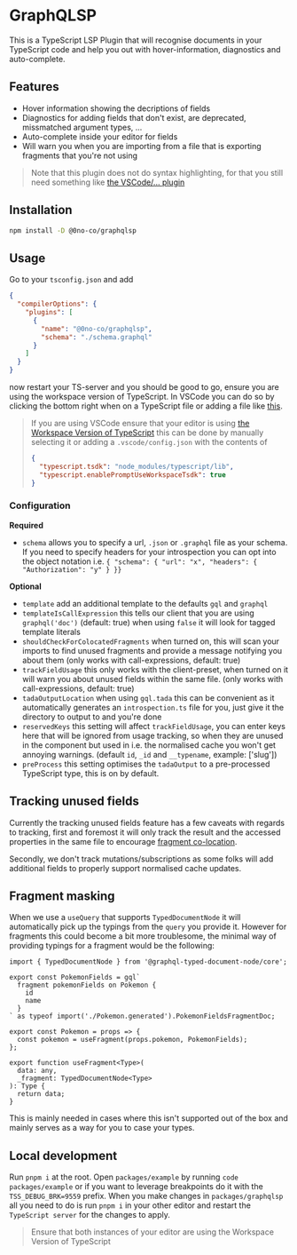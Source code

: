 # GraphQLSP

This is a TypeScript LSP Plugin that will recognise documents in your
TypeScript code and help you out with hover-information, diagnostics and
auto-complete.

## Features

- Hover information showing the decriptions of fields
- Diagnostics for adding fields that don't exist, are deprecated, missmatched argument types, ...
- Auto-complete inside your editor for fields
- Will warn you when you are importing from a file that is exporting fragments that you're not using

> Note that this plugin does not do syntax highlighting, for that you still need something like
> [the VSCode/... plugin](https://marketplace.visualstudio.com/items?itemName=GraphQL.vscode-graphql-syntax)

## Installation

```sh
npm install -D @0no-co/graphqlsp
```

## Usage

Go to your `tsconfig.json` and add

```json
{
  "compilerOptions": {
    "plugins": [
      {
        "name": "@0no-co/graphqlsp",
        "schema": "./schema.graphql"
      }
    ]
  }
}
```

now restart your TS-server and you should be good to go, ensure you are using the
workspace version of TypeScript. In VSCode you can do so by clicking the bottom right
when on a TypeScript file or adding a file like [this](https://github.com/0no-co/GraphQLSP/blob/main/packages/example/.vscode/settings.json).

> If you are using VSCode ensure that your editor is using [the Workspace Version of TypeScript](https://code.visualstudio.com/docs/typescript/typescript-compiling#_using-the-workspace-version-of-typescript)
> this can be done by manually selecting it or adding a `.vscode/config.json` with the contents of
>
> ```json
> {
>   "typescript.tsdk": "node_modules/typescript/lib",
>   "typescript.enablePromptUseWorkspaceTsdk": true
> }
> ```

### Configuration

**Required**

- `schema` allows you to specify a url, `.json` or `.graphql` file as your schema. If you need to specify headers for your introspection
  you can opt into the object notation i.e. `{ "schema": { "url": "x", "headers": { "Authorization": "y" } }}`

**Optional**

- `template` add an additional template to the defaults `gql` and `graphql`
- `templateIsCallExpression` this tells our client that you are using `graphql('doc')` (default: true)
  when using `false` it will look for tagged template literals
- `shouldCheckForColocatedFragments` when turned on, this will scan your imports to find
  unused fragments and provide a message notifying you about them (only works with call-expressions, default: true)
- `trackFieldUsage` this only works with the client-preset, when turned on it will warn you about
  unused fields within the same file. (only works with call-expressions, default: true)
- `tadaOutputLocation` when using `gql.tada` this can be convenient as it automatically generates
  an `introspection.ts` file for you, just give it the directory to output to and you're done
- `reservedKeys` this setting will affect `trackFieldUsage`, you can enter keys here that will be ignored
  from usage tracking, so when they are unused in the component but used in i.e. the normalised cache you
  won't get annoying warnings. (default `id`, `_id` and `__typename`, example: ['slug'])
- `preProcess` this setting optimises the `tadaOutput` to a pre-processed TypeScript type, this is on by default.

## Tracking unused fields

Currently the tracking unused fields feature has a few caveats with regards to tracking, first and foremost
it will only track the result and the accessed properties in the same file to encourage
[fragment co-location](https://www.apollographql.com/docs/react/data/fragments/#colocating-fragments).

Secondly, we don't track mutations/subscriptions as some folks will add additional fields to properly support
normalised cache updates.

## Fragment masking

When we use a `useQuery` that supports `TypedDocumentNode` it will automatically pick up the typings
from the `query` you provide it. However for fragments this could become a bit more troublesome, the
minimal way of providing typings for a fragment would be the following:

```tsx
import { TypedDocumentNode } from '@graphql-typed-document-node/core';

export const PokemonFields = gql`
  fragment pokemonFields on Pokemon {
    id
    name
  }
` as typeof import('./Pokemon.generated').PokemonFieldsFragmentDoc;

export const Pokemon = props => {
  const pokemon = useFragment(props.pokemon, PokemonFields);
};

export function useFragment<Type>(
  data: any,
  _fragment: TypedDocumentNode<Type>
): Type {
  return data;
}
```

This is mainly needed in cases where this isn't supported out of the box and mainly serves as a way
for you to case your types.

## Local development

Run `pnpm i` at the root. Open `packages/example` by running `code packages/example` or if you want to leverage
breakpoints do it with the `TSS_DEBUG_BRK=9559` prefix. When you make changes in `packages/graphqlsp` all you need
to do is run `pnpm i` in your other editor and restart the `TypeScript server` for the changes to apply.

> Ensure that both instances of your editor are using the Workspace Version of TypeScript
